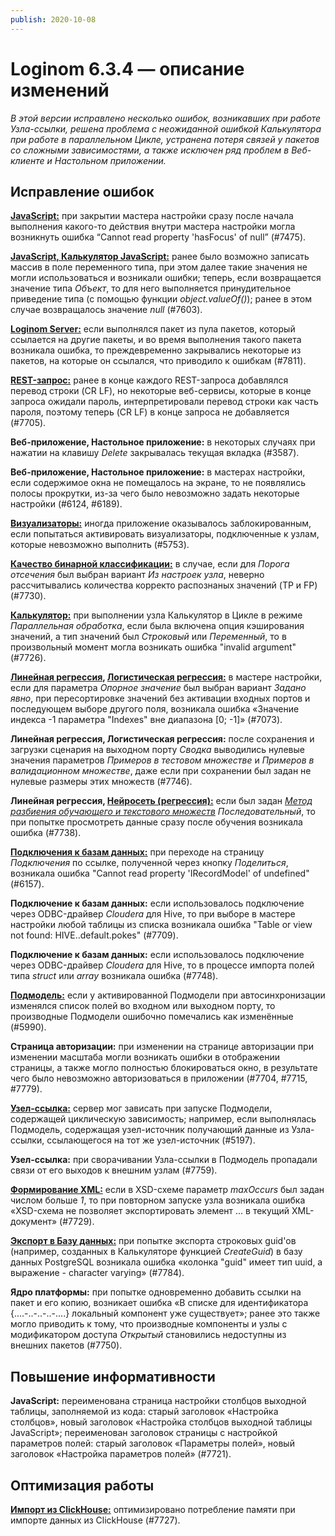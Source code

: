 ```yaml
---
publish: 2020-10-08
---
```


# Loginom 6.3.4 — описание изменений

_В этой версии исправлено несколько ошибок, возникавших при работе Узла-ссылки, решена проблема с неожиданной ошибкой Калькулятора при работе в параллельном Цикле, устранена потеря связей у пакетов со сложными зависимостями, а также исключен ряд проблем в Веб-клиенте и Настольном приложении._

## Исправление ошибок

[**JavaScript:**](https://help.loginom.ru/userguide/processors/transformation/java-script/) при закрытии мастера настройки сразу после начала выполнения какого-то действия внутри мастера настройки могла возникнуть ошибка “Cannot read property 'hasFocus' of null” (#7475).

[**JavaScript, Калькулятор JavaScript:**](https://help.loginom.ru/userguide/processors/transformation/calc/javascript.html) ранее было возможно записать массив в поле переменного типа, при этом далее такие значения не могли использоваться и возникали ошибки; теперь, если возвращается значение типа *Объект*, то для него выполняется принудительное приведение типа (с помощью функции *object.valueOf()*); ранее в этом случае возвращалось значение *null* (#7603).

[**Loginom Server:**](https://help.loginom.ru/adminguide/server/) если выполнялся пакет из пула пакетов, который ссылается на другие пакеты, и во время выполнения такого пакета возникала ошибка, то преждевременно закрывались некоторые из пакетов, на которые он ссылался, что приводило к ошибкам (#7811).

[**REST-запрос:**](https://help.loginom.ru/userguide/processors/integration/rest-request.html) ранее в конце каждого REST-запроса добавлялся перевод строки (CR LF), но некоторые веб-сервисы, которые в конце запроса ожидали пароль, интерпретировали перевод строки как часть пароля, поэтому теперь (CR LF) в конце запроса не добавляется (#7705).

**Веб-приложение, Настольное приложение:** в некоторых случаях при нажатии на клавишу *Delete* закрывалась текущая вкладка (#3587).

**Веб-приложение, Настольное приложение:** в мастерах настройки, если содержимое окна не помещалось на экране, то не появлялись полосы прокрутки, из-за чего было невозможно задать некоторые настройки (#6124, #6189).

[**Визуализаторы:**](https://help.loginom.ru/userguide/visualization/) иногда приложение оказывалось заблокированным, если попытаться активировать визуализаторы, подключенные к узлам, которые невозможно выполнить (#5753).

[**Качество бинарной классификации:**](https://help.loginom.ru/userguide/visualization/binary-classification/) в случае, если для *Порога отсечения* был выбран вариант *Из настроек узла*, неверно рассчитывались количества корректо распознаных значений (TP и FP) (#7730).

[**Калькулятор:**](https://help.loginom.ru/userguide/processors/transformation/calc/) при выполнении узла Калькулятор в Цикле в режиме *Параллельная обработка*, если была включена опция кэширования значений, а тип значений был *Строковый* или *Переменный*, то в произвольный момент могла возникать ошибка "invalid argument" (#7726).

**[Линейная регрессия](https://help.loginom.ru/userguide/processors/datamining/linear-regression/), [Логистическая регрессия:](https://help.loginom.ru/userguide/processors/datamining/logistic-regression/)** в мастере настройки, если для параметра *Опорное значение* был выбран вариант *Задано явно*, при пересортировке значений без активации входных портов и последующем выборе другого поля, возникала ошибка «Значение индекса -1 параметра "Indexes" вне диапазона [0; -1]» (#7073).

**Линейная регрессия, Логистическая регрессия:** после сохранения и загрузки сценария на выходном порту *Сводка* выводились нулевые значения параметров *Примеров в тестовом множестве* и *Примеров в валидационном множестве*, даже если при сохранении был задан не нулевые размеры этих множеств (#7746).

**Линейная регрессия, [Нейросеть (регрессия):](https://help.loginom.ru/userguide/processors/datamining/neural-network-regression.html)** если был задан [*Метод разбиения обучающего и текстового множеств*](https://help.loginom.ru/userguide/processors/preprocessing/separating-to-multiplicity.html) *Последовательный*, то при попытке просмотреть данные сразу после обучения возникала ошибка (#7738).

[**Подключения к базам данных:**](https://help.loginom.ru/userguide/quick-start/database.html) при переходе на страницу *Подключения* по ссылке, полученной через кнопку *Поделиться*, возникала ошибка "Cannot read property 'IRecordModel' of undefined" (#6157).

**Подключение к базам данных:** если использовалось подключение через ODBC-драйвер *Cloudera* для Hive, то при выборе в мастере настройки любой таблицы из списка возникала ошибка "Table or view not found: HIVE..default.pokes" (#7709).

**Подключение к базам данных:** если использовалось подключение через ODBC-драйвер *Cloudera* для Hive, то в процессе импорта полей типа *struct* или *array* возникала ошибка (#7748).

[**Подмодель:**](https://help.loginom.ru/userguide/processors/control/submodel.html) если у активированной Подмодели при автосинхронизации изменялся список полей во входном или выходном порту, то производные Подмодели ошибочно помечались как изменённые (#5990).

**Страница авторизации:** при изменении на странице авторизации при изменении масштаба могли возникать ошибки в отображении страницы, а также могло полностью блокироваться окно, в результате чего было невозможно авторизоваться в приложении (#7704, #7715, #7779).

[**Узел-ссылка:**](https://help.loginom.ru/userguide/processors/control/unit-link.html) сервер мог зависать при запуске Подмодели, содержащей циклическую зависимость; например, если выполнялась Подмодель, содержащая узел-источник получающий данные из Узла-ссылки, ссылающегося на тот же узел-источник (#5197).

**Узел-ссылка:** при сворачивании Узла-ссылки в Подмодель пропадали связи от его выходов к внешним узлам (#7759).

[**Формирование XML:**](https://help.loginom.ru/userguide/processors/integration/formation-xml.html) если в XSD-схеме параметр *maxOccurs* был задан числом больше *1*, то при повторном запуске узла возникала ошибка «XSD-схема не позволяет экспортировать элемент ... в текущий XML-документ» (#7729).

[**Экспорт в Базу данных:**](https://help.loginom.ru/userguide/integration/export/database.html) при попытке экспорта строковых guid'ов (например, созданных в Калькуляторе функцией *CreateGuid*) в базу данных PostgreSQL возникала ошибка «колонка "guid" имеет тип uuid, а выражение - character varying» (#7784).

**Ядро платформы:** при попытке одновременно добавить ссылки на пакет и его копию, возникает ошибка «В списке для идентификатора {....-..-..-..-....} локальный компонент уже существует»; ранее это также могло приводить к тому, что производные компоненты и узлы с модификатором доступа *Открытый* становились недоступны из внешних пакетов (#7750).

## Повышение информативности

**JavaScript:** переименована страница настройки столбцов выходной таблицы, заполняемой из кода: старый заголовок «Настройка столбцов», новый заголовок «Настройка столбцов выходной таблицы JavaScript»; переименован заголовок страницы с настройкой параметров полей: старый заголовок «Параметры полей», новый заголовок «Настройка параметров полей» (#7721).

## Оптимизация работы

[**Импорт из ClickHouse:**](https://help.loginom.ru/userguide/integration/connections/list/clickhouse.html) оптимизировано потребление памяти при импорте данных из ClickHouse (#7727).